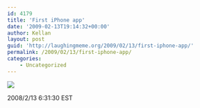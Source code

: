 ```yaml
---
id: 4179
title: 'First iPhone app'
date: '2009-02-13T19:14:32+00:00'
author: Kellan
layout: post
guid: 'http://laughingmeme.org/2009/02/13/first-iphone-app/'
permalink: /2009/02/13/first-iphone-app/
categories:
    - Uncategorized
---
```


[![](http://farm4.static.flickr.com/3481/3277978418_6bced94433.jpg)](http://www.flickr.com/photos/kellan/3277978418/ "photo sharing")

2008/2/13 6:31:30 EST